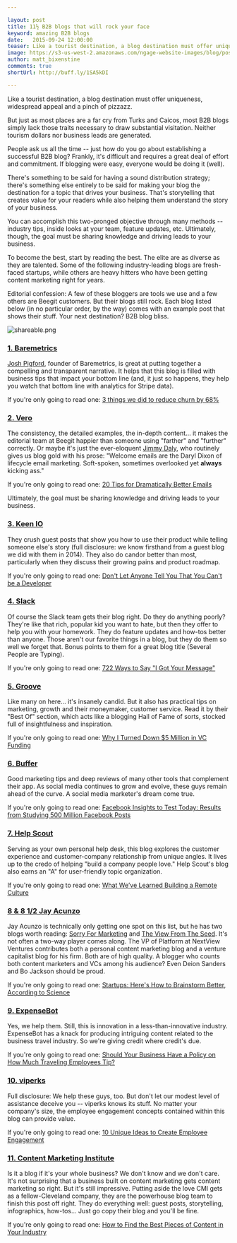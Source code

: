 ```yaml
---

layout: post
title: 11½ B2B blogs that will rock your face 
keyword: amazing B2B blogs
date:   2015-09-24 12:00:00
teaser: Like a tourist destination, a blog destination must offer uniqueness, widespread appeal and a pinch of pizzazz. 
image: https://s3-us-west-2.amazonaws.com/ngage-website-images/blog/post-images/b2b-blogs-that-will-rock-your-face.jpg
author: matt_bixenstine
comments: true
shortUrl: http://buff.ly/1SA5kDI

---
```

 
Like a tourist destination, a blog destination must offer uniqueness, widespread appeal and a pinch of pizzazz.

But just as most places are a far cry from Turks and Caicos, most B2B blogs simply lack those traits necessary to draw substantial visitation. Neither tourism dollars nor business leads are generated.

People ask us all the time -- just how do you go about establishing a successful B2B blog? Frankly, it's difficult and requires a great deal of effort and commitment. <a class="tweet-quote">If blogging were easy, everyone would be doing it (well).</a> 

There's something to be said for having a sound distribution strategy; there's something else entirely to be said for making your blog the destination for a topic that drives your business. That's storytelling that creates value for your readers while also helping them understand the story of your business. 

You can accomplish this two-pronged objective through many methods -- industry tips, inside looks at your team, feature updates, etc. Ultimately, though, the goal must be sharing knowledge and driving leads to your business.


To become the best, start by reading the best. The elite are as diverse as they are talented. Some of the following industry-leading blogs are fresh-faced startups, while others are heavy hitters who have been getting content marketing right for years.

Editorial confession: A few of these bloggers are tools we use and a few others are Beegit customers. But their blogs still rock. Each blog listed below (in no particular order, by the way) comes with an example post that shows their stuff. Your next destination? B2B blog bliss. 

![shareable.png](https://ucarecdn.com/1fcd5455-3d1e-41c3-a729-2f475883e5fe/)

### <a href="https://baremetrics.com/blog" target="_blank">1. Baremetrics</a>
<a href="https://twitter.com/Shpigford" target="_blank">Josh Pigford</a>, founder of Baremetrics, is great at putting together a compelling and transparent narrative. It helps that this blog is filled with business tips that impact your bottom line (and, it just so happens, they help you watch that bottom line with analytics for Stripe data). 

If you're only going to read one:  <a href="https://baremetrics.com/blog/how-we-reduced-churn" target="_blank">3 things we did to reduce churn by 68%</a>

### <a href="http://blog.getvero.com/" target="_blank">2. Vero</a>
The consistency, the detailed examples, the in-depth content... it makes the editorial team at Beegit happier than someone using "farther" and "further" correctly. Or maybe it's just the ever-eloquent <a href="https://twitter.com/jimmy_daly" target="_blank">Jimmy Daly</a>, who routinely gives us blog gold with his prose: "Welcome emails are the Daryl Dixon of lifecycle email marketing. Soft-spoken, sometimes overlooked yet **always** kicking ass." 

If you're only going to read one: <a href="https://www.getvero.com/resources/guides/email-marketing-best-practices/" target="_blank">20 Tips for Dramatically Better Emails</a>

<span><a class="tweet-quote">Ultimately, the goal must be sharing knowledge and driving leads to your business.</a></span>

### <a href="https://keen.io/blog" target="_blank">3. Keen IO</a>
They crush guest posts that show you how to use their product while telling someone else's story (full disclosure: we know firsthand from a guest blog we did with them in 2014). They also do candor better than most, particularly when they discuss their growing pains and product roadmap.

If you're only going to read one: <a href="https://keen.io/blog/115137602351/dont-let-anyone-tell-you-that-you-cant-be-a" target="_blank">Don't Let Anyone Tell You That You Can't be a Developer</a>

### <a href="http://slackhq.com/" target="_blank">4. Slack</a>
Of course the Slack team gets their blog right. Do they do anything poorly? They're like that rich, popular kid you want to hate, but then they offer to help you with your homework. They do feature updates and how-tos better than anyone. Those aren't our favorite things in a blog, but they do them so well we forget that. Bonus points to them for a great blog title (Several People are Typing).

If you're only going to read one: <a href="http://slackhq.com/post/123561085920/reactions" target="_blank">722 Ways to Say "I Got Your Message"</a>

### <a href="https://www.groovehq.com/blog/best-of" target="_blank">5. Groove</a>
Like many on here... it's insanely candid. But it also has practical tips on marketing, growth and their moneymaker, customer service. Read it by their "Best Of" section, which acts like a blogging Hall of Fame of sorts, stocked full of insightfulness and inspiration. 

If you're only going to read one: <a href="https://www.groovehq.com/blog/turning-down-vc" target="_blank">Why I Turned Down $5 Million in VC Funding</a>

### <a href="https://blog.bufferapp.com/" target="_blank">6. Buffer</a>
Good marketing tips and deep reviews of many other tools that complement their app. As social media continues to grow and evolve, these guys remain ahead of the curve. A social media marketer's dream come true.

If you're only going to read one: <a href="https://blog.bufferapp.com/facebook-data-study-insights" target="_blank">Facebook Insights to Test Today: Results from Studying 500 Million Facebook Posts</a>

### <a href="http://www.helpscout.net/blog/" target="_blank">7. Help Scout</a>
Serving as your own personal help desk, this blog explores the customer experience and customer-company relationship from unique angles. It lives up to the credo of helping "build a company people love." Help Scout's blog also earns an "A" for user-friendly topic organization. 

If you're only going to read one: <a href="http://www.helpscout.net/blog/remote-culture/" target="_blank">What We’ve Learned Building a Remote Culture</a>

### <a href="https://twitter.com/Jay_zo" target="_blank">8 & 8 1/2 Jay Acunzo</a>
Jay Acunzo is technically only getting one spot on this list, but he has two blogs worth reading: <a href="http://www.sorryformarketing.com/blog/" target="_blank">Sorry For Marketing</a> and <a href="http://nextviewventures.com/blog/" target="_blank">The View From The Seed</a>. It's not often a two-way player comes along. The VP of Platform at NextView Ventures contributes both a personal content marketing blog and a venture capitalist blog for his firm. Both are of high quality. A blogger who counts both content marketers and VCs among his audience? Even Deion Sanders and Bo Jackson should be proud.

If you're only going to read one: <a href="http://nextviewventures.com/blog/startups-how-to-brainstorm/" target="_blank">Startups: Here's How to Brainstorm Better, According to Science</a>

### <a href="http://blog.expensebot.com/" target="_blank">9. ExpenseBot</a>
Yes, we help them. Still, this is innovation in a less-than-innovative industry. ExpenseBot has a knack for producing intriguing content related to the business travel industry. So we're giving credit where credit's due. 

If you're only going to read one: <a href="http://blog.expensebot.com/post/129738809578/should-your-business-have-a-policy-on-how-much" target="_blank">Should Your Business Have a Policy on How Much Traveling Employees Tip?</a>

### <a href="http://blog.viperks.net/" target="_blank">10. viperks</a>
Full disclosure: We help these guys, too. But don't let our modest level of assistance deceive you -- viperks knows its stuff. No matter your company's size, the employee engagement concepts contained within this blog can provide value.

If you're only going to read one: <a href="http://blog.viperks.net/10-unique-ideas-to-create-employee-engagement" target="_blank">10 Unique Ideas to Create Employee Engagement</a>

### <a href="http://contentmarketinginstitute.com/" target="_blank">11. Content Marketing Institute</a>
Is it a blog if it's your whole business? We don't know and we don't care. It's not surprising that a business built on content marketing gets content marketing so right. But it's still impressive. Putting aside the love CMI gets as a fellow-Cleveland company, they are the powerhouse blog team to finish this post off right. They do everything well: guest posts, storytelling, infographics, how-tos... Just go copy their blog and you'll be fine.

If you're only going to read one: <a href="http://contentmarketinginstitute.com/2015/09/find-content-industry/" target="_blank">How to Find the Best Pieces of Content in Your Industry</a>
 

